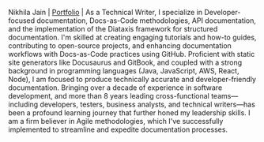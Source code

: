 Nikhila Jain | [Portfolio](https://www.nikhilajain.com) | As a Technical Writer, I specialize in Developer-focused documentation, Docs-as-Code methodologies, API documentation, and the implementation of the Diataxis framework for structured documentation. I'm skilled at creating engaging tutorials and how-to guides, contributing to open-source projects, and enhancing documentation workflows with Docs-as-Code practices using GitHub. Proficient with static site generators like Docusaurus and GitBook, and coupled with a strong background in programming languages (Java, JavaScript, AWS, React, Node), I am focused to produce technically accurate and developer-friendly documentation. Bringing over a decade of experience in software development, and more than 8 years leading cross-functional teams—including developers, testers, business analysts, and technical writers—has been a profound learning journey that further honed my leadership skills. I am a firm believer in Agile methodologies, which I've successfully implemented to streamline and expedite documentation processes.
